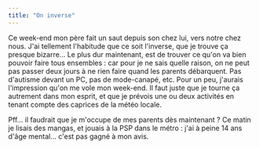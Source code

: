 ```yaml
---
title: "On inverse"
---
```


Ce week-end mon père fait un saut depuis son chez lui, vers notre chez nous.
J'ai tellement l'habitude que ce soit l'inverse, que je trouve ça presque
bizarre... Le plus dur maintenant, est de trouver ce qu'on va bien pouvoir
faire tous ensembles : car pour je ne sais quelle raison, on ne peut pas
passer deux jours à ne rien faire quand les parents débarquent. Pas d'autisme
devant un PC, pas de mode-canapé, etc. Pour un peu, j'aurais l'impression
qu'on me vole mon week-end. Il faut juste que je tourne ça autrement dans mon
esprit, et que je prévois une ou deux activités en tenant compte des caprices
de la météo locale.

Pff... il faudrait que je m'occupe de mes parents dès maintenant ? Ce matin je
lisais des mangas, et jouais à la PSP dans le métro : j'ai à peine 14 ans
d'âge mental... c'est pas gagné à mon avis.

